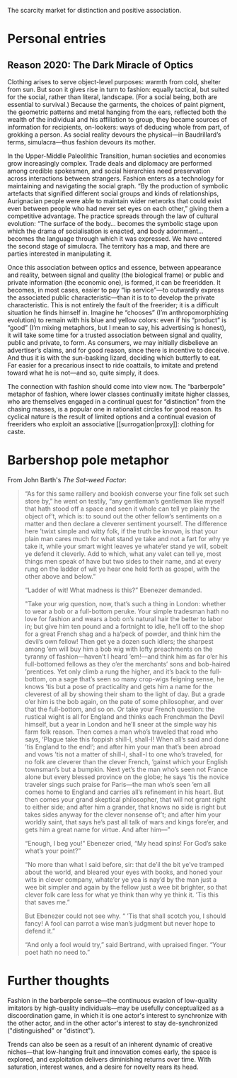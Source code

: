 The scarcity market for distinction and positive association.

# Personal entries

## Reason 2020: The Dark Miracle of Optics

Clothing arises to serve object-level purposes: warmth from cold, shelter from sun. But soon it gives rise in turn to fashion: equally tactical, but suited for the social, rather than literal, landscape. (For a social being, both are essential to survival.) Because the garments, the choices of paint pigment, the geometric patterns and metal hanging from the ears, reflected both the wealth of the individual and his affiliation to group, they became sources of information for recipients, on-lookers: ways of deducing whole from part, of grokking a person. As social reality devours the physical—in Baudrillard’s terms, simulacra—thus fashion devours its mother.

In the Upper-Middle Paleolithic Transition, human societies and economies grow increasingly complex. Trade deals and diplomacy are performed among credible spokesmen, and social hierarchies need preservation across interactions between strangers. Fashion enters as a technology for maintaining and navigating the social graph. “By the production of symbolic artefacts that signified different social groups and kinds of relationships, Aurignacian people were able to maintain wider networks that could exist even between people who had never set eyes on each other,” giving them a competitive advantage. The practice spreads through the law of cultural evolution: “The surface of the body… becomes the symbolic stage upon which the drama of socialisation is enacted, and body adornment… becomes the language through which it was expressed. We have entered the second stage of simulacra. The territory has a map, and there are parties interested in manipulating it.

Once this association between optics and essence, between appearance and reality, between signal and quality (the biological frame) or public and private information (the economic one), is formed, it can be freeridden. It becomes, in most cases, easier to pay “lip service”—to outwardly express the associated public characteristic—than it is to to develop the private characteristic. This is not entirely the fault of the freerider; it is a difficult situation he finds himself in. Imagine he “chooses” (I’m anthropomorphizing evolution) to remain with his blue and yellow colors: even if his “product” is “good” (I’m mixing metaphors, but I mean to say, his advertising is honest), it will take some time for a trusted association between signal and quality, public and private, to form. As consumers, we may initially disbelieve an advertiser’s claims, and for good reason, since there is incentive to deceive. And thus it is with the sun-basking lizard, deciding which butterfly to eat. Far easier for a precarious insect to ride coattails, to imitate and pretend toward what he is not—and so, quite simply, it does.

The connection with fashion should come into view now. The “barberpole” metaphor of fashion, where lower classes continually imitate higher classes, who are themselves engaged in a continual quest for “distinction” from the chasing masses, is a popular one in rationalist circles for good reason. Its cyclical nature is the result of limited options and a continual evasion of freeriders who exploit an associative [[surrogation|proxy]]: clothing for caste.

# Barbershop pole metaphor

From John Barth's _The Sot-weed Factor_:

>  “As for this same raillery and bookish converse your fine folk set such store by,” he went on testily, “any gentleman’s gentleman like myself that hath stood off a space and seen it whole can tell ye plainly the object of’t, which is: to sound out the other fellow’s sentiments on a matter and then declare a cleverer sentiment yourself. The difference here ’twixt simple and witty folk, if the truth be known, is that your plain man cares much for what stand ye take and not a fart for why ye take it, while your smart wight leaves ye whate’er stand ye will, sobeit ye defend it cleverly. Add to which, what any valet can tell ye, most things men speak of have but two sides to their name, and at every rung on the ladder of wit ye hear one held forth as gospel, with the other above and below.”
> 
> “Ladder of wit! What madness is this?” Ebenezer demanded.
> 
> "Take your wig question, now, that’s such a thing in London: whether to wear a bob or a full-bottom peruke. Your simple tradesman hath no love for fashion and wears a bob on’s natural hair the better to labor in; but give him ten pound and a fortnight to idle, he’ll off to the shop for a great French shag and a ha’peck of powder, and think him the devil’s own fellow! Then get ye a dozen such idlers; the sharpest among ’em will buy him a bob wig with lofty preachments on the tyranny of fashion—haven’t I heard ’em!—and think him as far o’er his full-bottomed fellows as they o’er the merchants’ sons and bob-haired ’prentices. Yet only climb a rung the higher, and it’s back to the full-bottom, on a sage that’s seen so many crop-wigs feigning sense, he knows ’tis but a pose of practicality and gets him a name for the cleverest of all by showing their sham to the light of day. But a grade o’er him is the bob again, on the pate of some philosopher, and over that the full-bottom, and so on. Or take your French question: the rustical wight is all for England and thinks each Frenchman the Devil himself, but a year in London and he’ll sneer at the simple way his farm folk reason. Then comes a man who’s traveled that road who says, ‘Plague take this foppish shill-I, shall-I! When all’s said and done ’tis England to the end!’; and after him your man that’s been abroad and vows ’tis not a matter of shill-I, shall-I to one who’s traveled, for no folk are cleverer than the clever French, ’gainst which your English townsman’s but a bumpkin. Next yet’s the man who’s seen not France alone but every blessed province on the globe; he says ’tis the novice traveler sings such praise for Paris—the man who’s seen ’em all comes home to England and carries all’s refinement in his heart. But then comes your grand skeptical philosopher, that will not grant right to either side; and after him a grander, that knows no side is right but takes sides anyway for the clever nonsense of’t; and after him your worldly saint, that says he’s past all talk of wars and kings fore’er, and gets him a great name for virtue. And after him—”
> 
> “Enough, I beg you!” Ebenezer cried, “My head spins! For God’s sake what’s your point?”
> 
> “No more than what I said before, sir: that de’il the bit ye’ve tramped about the world, and bleared your eyes with books, and honed your wits in clever company, whate’er ye yea is nay’d by the man just a wee bit simpler and again by the fellow just a wee bit brighter, so that clever folk care less for what ye think than why ye think it. ’Tis this that saves me.”
> 
> But Ebenezer could not see why. “ ’Tis that shall scotch you, I should fancy! A fool can parrot a wise man’s judgment but never hope to defend it.”
> 
> “And only a fool would try,” said Bertrand, with upraised finger. “Your poet hath no need to.”

# Further thoughts

Fashion in the barberpole sense—the continuous evasion of low-quality imitators by high-quality individuals—may be usefully conceptualized as a discoordination game, in which it is one actor's interest to synchronize with the other actor, and in the other actor's interest to stay de-synchronized ("distinguished" or "distinct").

Trends can also be seen as a result of an inherent dynamic of creative niches—that low-hanging fruit and innovation comes early, the space is explored, and exploitation delivers diminishing returns over time. With saturation, interest wanes, and a desire for novelty rears its head.